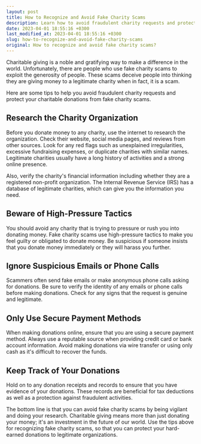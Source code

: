 ```yaml
---
layout: post
title: How to Recognize and Avoid Fake Charity Scams
description: Learn how to avoid fraudulent charity requests and protect your charitable donations from fake charity scams.
date: 2023-04-01 18:55:16 +0300
last_modified_at: 2023-04-01 18:55:16 +0300
slug: how-to-recognize-and-avoid-fake-charity-scams
original: How to recognize and avoid fake charity scams?
---
```

Charitable giving is a noble and gratifying way to make a difference in the world. Unfortunately, there are people who use fake charity scams to exploit the generosity of people. These scams deceive people into thinking they are giving money to a legitimate charity when in fact, it is a scam.

Here are some tips to help you avoid fraudulent charity requests and protect your charitable donations from fake charity scams.

## Research the Charity Organization

Before you donate money to any charity, use the internet to research the organization. Check their website, social media pages, and reviews from other sources. Look for any red flags such as unexplained irregularities, excessive fundraising expenses, or duplicate charities with similar names. Legitimate charities usually have a long history of activities and a strong online presence.

Also, verify the charity's financial information including whether they are a registered non-profit organization. The Internal Revenue Service (IRS) has a database of legitimate charities, which can give you the information you need.

## Beware of High-Pressure Tactics

You should avoid any charity that is trying to pressure or rush you into donating money. Fake charity scams use high-pressure tactics to make you feel guilty or obligated to donate money. Be suspicious if someone insists that you donate money immediately or they will harass you further.

## Ignore Suspicious Emails or Phone Calls

Scammers often send fake emails or make anonymous phone calls asking for donations. Be sure to verify the identity of any emails or phone calls before making donations. Check for any signs that the request is genuine and legitimate.

## Only Use Secure Payment Methods

When making donations online, ensure that you are using a secure payment method. Always use a reputable source when providing credit card or bank account information. Avoid making donations via wire transfer or using only cash as it's difficult to recover the funds.

## Keep Track of Your Donations

Hold on to any donation receipts and records to ensure that you have evidence of your donations. These records are beneficial for tax deductions as well as a protection against fraudulent activities.

The bottom line is that you can avoid fake charity scams by being vigilant and doing your research. Charitable giving means more than just donating your money; it's an investment in the future of our world. Use the tips above for recognizing fake charity scams, so that you can protect your hard-earned donations to legitimate organizations.